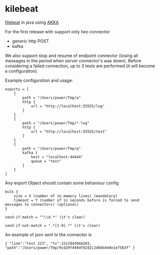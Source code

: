 # kilebeat
[filebeat](https://www.elastic.co/guide/en/beats/filebeat/current/filebeat-overview.html) in java using [AKKA](http://akka.io)

For the first release with support only two connector 
- generic http POST
- kafka 

We also support stop and resume of endpoint connector (losing all messages in the period when server connector's was down).
Before considering a failed connection, up to 3 tests are performed (it will become a configuration). 

Example configuration and usage:
```
exports = [
    {
        path = "/Users/power/Tmp/a" 		
        http {
            url = "http://localhost:55555/log"
        }
    }
    {
        path = "/Users/power/Tmp/*.log"
        http {
            url = "http://localhost:55555/test"
        }
    }
    {
        path = "/Users/power/Tmp/q"        
        kafka {
            host = "localhost:44444"
            queue = "test"
        }
    }
]
```

Any export Object should contain some behaviour config

```
bulk {
	size = X (number of in memory lines) (mandatory)
	timeout = Y (number of in seconds before is forced to send messages to connectors) (optional)
}

send-if-match = "^\\d.*" (it's clear)

send-if-not-match = ".*[1-9].*"	(it's clear)

```

An example of json sent to the connector is
```
{ "line":"test 123", "ts":1511043044203, "path":"/Users/power/Tmp/9cd29f449df8192c2d0de449e1e7583f" }
```
